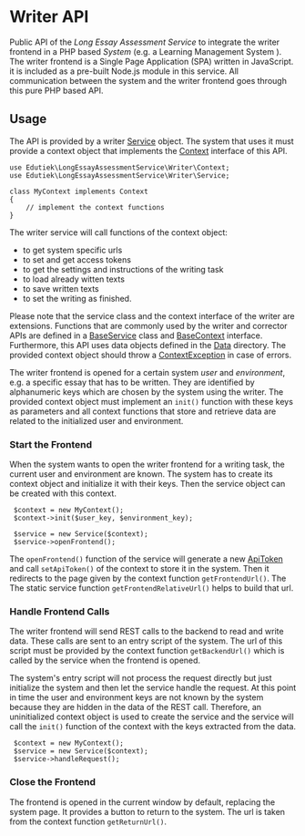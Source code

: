 # Writer API

Public API of the _Long Essay Assessment Service_ to integrate the writer frontend in a PHP based _System_ (e.g. a Learning Management System ). The writer frontend is a Single Page Application (SPA) written in JavaScript. it is included as a pre-built Node.js module in this service. All communication between the system and the writer frontend goes through this pure PHP based API.

## Usage

The API is provided by a writer [Service](Service.php) object. The system that uses it must provide a context object that implements the [Context](Context.php) interface of this API. 

````
use Edutiek\LongEssayAssessmentService\Writer\Context;
use Edutiek\LongEssayAssessmentService\Writer\Service;

class MyContext implements Context
{
    // implement the context functions
}
````

The writer service will call functions of the context object:
* to get system specific urls
* to set and get access tokens
* to get the settings and instructions of the writing task
* to load already witten texts
* to save written texts
* to set the writing as finished.

Please note that the service class and the context interface of the writer are extensions. Functions that are commonly used by the writer and corrector APIs are defined in a  [BaseService](../Base/BaseService.php) class and [BaseContext](../Base/BaseContext.php) interface. Furthermore, this API uses data objects defined in the [Data](../Data/README.md) directory.  The provided context object should throw a [ContextException](../Exceptions/ContextException.php) in case of errors.

The writer frontend is opened for a certain system _user_ and  _environment_, e.g. a specific essay that has to be written. They are identified by alphanumeric keys which are chosen by the system using the writer. The provided context object must implement an `init()` function with these keys as parameters and all context functions that store and retrieve data are related to the initialized user and environment.

### Start the Frontend

When the system wants to open the writer frontend for a writing task, the current user and environment are known. The system has to create its context object and initialize it with their keys. Then the service object can be created with this context. 

````
 $context = new MyContext();
 $context->init($user_key, $environment_key);
 
 $service = new Service($context);
 $service->openFrontend();
````

The `openFrontend()` function of the service will generate a new [ApiToken](../Data/ApiToken.php) and call `setApiToken()` of the context to store it in the system. Then it redirects to the page given by the context function `getFrontendUrl()`. The The static service function `getFrontendRelativeUrl()`  helps to build that url.

### Handle Frontend Calls

The writer frontend will send REST calls to the backend to read and write data. These calls are sent to an entry script of the system. The url of this script must be provided by the context function `getBackendUrl()` which is called by the service when the frontend is opened.

The system's entry script will not process the request directly but just initialize the system and then let the service handle the request. At this point in time the user and environment keys are not known by the system because they are hidden in the data of the REST call. Therefore, an uninitialized context object is used to create the service and the service will call the `init()` function of the context with the keys extracted from the data.

````
 $context = new MyContext();
 $service = new Service($context);
 $service->handleRequest();
````

### Close the Frontend

The frontend is opened in the current window by default, replacing the system page. It provides a button to return to the system. The url is taken from the context function `getReturnUrl()`.